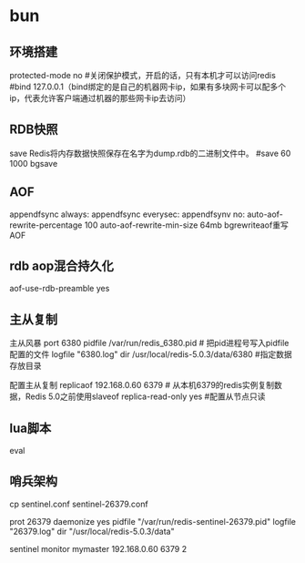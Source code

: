 # bun

## 环境搭建

protected-mode no #关闭保护模式，开启的话，只有本机才可以访问redis
#bind 127.0.0.1（bind绑定的是自己的机器网卡ip，如果有多块网卡可以配多个ip，代表允许客户端通过机器的那些网卡ip去访问）

## RDB快照
save Redis将内存数据快照保存在名字为dump.rdb的二进制文件中。 #save 60 1000
bgsave 
## AOF
appendfsync always: appendfsync everysec: appendfsynv no:
auto-aof-rewrite-percentage 100 auto-aof-rewrite-min-size 64mb bgrewriteaof重写AOF
## rdb aop混合持久化
aof-use-rdb-preamble yes

## 主从复制
主从风暴
port 6380
pidfile /var/run/redis_6380.pid # 把pid进程号写入pidfile配置的文件
logfile "6380.log"
dir /usr/local/redis-5.0.3/data/6380 #指定数据存放目录

配置主从复制
replicaof 192.168.0.60 6379 # 从本机6379的redis实例复制数据，Redis 5.0之前使用slaveof
replica-read-only yes #配置从节点只读

## lua脚本
eval

## 哨兵架构

cp sentinel.conf sentinel-26379.conf

prot 26379
daemonize yes
pidfile "/var/run/redis-sentinel-26379.pid"
logfile "26379.log"
dir "/usr/local/redis-5.0.3/data"

sentinel monitor mymaster 192.168.0.60 6379 2
